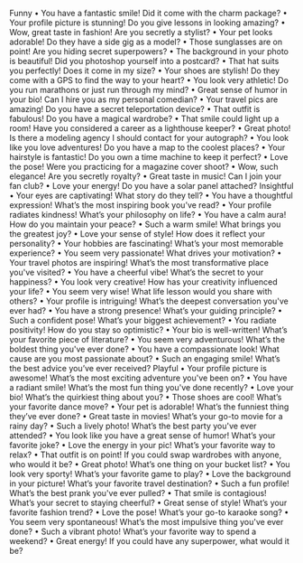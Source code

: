 Funny
•	You have a fantastic smile! Did it come with the charm package?
•	Your profile picture is stunning! Do you give lessons in looking amazing?
•	Wow, great taste in fashion! Are you secretly a stylist?
•	Your pet looks adorable! Do they have a side gig as a model?
•	Those sunglasses are on point! Are you hiding secret superpowers?
•	The background in your photo is beautiful! Did you photoshop yourself into a postcard?
•	That hat suits you perfectly! Does it come in my size?
•	Your shoes are stylish! Do they come with a GPS to find the way to your heart?
•	You look very athletic! Do you run marathons or just run through my mind?
•	Great sense of humor in your bio! Can I hire you as my personal comedian?
•	Your travel pics are amazing! Do you have a secret teleportation device?
•	That outfit is fabulous! Do you have a magical wardrobe?
•	That smile could light up a room! Have you considered a career as a lighthouse keeper?
•	Great photo! Is there a modeling agency I should contact for your autograph?
•	You look like you love adventures! Do you have a map to the coolest places?
•	Your hairstyle is fantastic! Do you own a time machine to keep it perfect?
•	Love the pose! Were you practicing for a magazine cover shoot?
•	Wow, such elegance! Are you secretly royalty?
•	Great taste in music! Can I join your fan club?
•	Love your energy! Do you have a solar panel attached?
Insightful
•	Your eyes are captivating! What story do they tell?
•	You have a thoughtful expression! What’s the most inspiring book you’ve read?
•	Your profile radiates kindness! What’s your philosophy on life?
•	You have a calm aura! How do you maintain your peace?
•	Such a warm smile! What brings you the greatest joy?
•	Love your sense of style! How does it reflect your personality?
•	Your hobbies are fascinating! What’s your most memorable experience?
•	You seem very passionate! What drives your motivation?
•	Your travel photos are inspiring! What’s the most transformative place you've visited?
•	You have a cheerful vibe! What’s the secret to your happiness?
•	You look very creative! How has your creativity influenced your life?
•	You seem very wise! What life lesson would you share with others?
•	Your profile is intriguing! What’s the deepest conversation you've ever had?
•	You have a strong presence! What’s your guiding principle?
•	Such a confident pose! What’s your biggest achievement?
•	You radiate positivity! How do you stay so optimistic?
•	Your bio is well-written! What’s your favorite piece of literature?
•	You seem very adventurous! What’s the boldest thing you've ever done?
•	You have a compassionate look! What cause are you most passionate about?
•	Such an engaging smile! What’s the best advice you’ve ever received?
Playful
•	Your profile picture is awesome! What’s the most exciting adventure you've been on?
•	You have a radiant smile! What’s the most fun thing you've done recently?
•	Love your bio! What’s the quirkiest thing about you?
•	Those shoes are cool! What’s your favorite dance move?
•	Your pet is adorable! What’s the funniest thing they’ve ever done?
•	Great taste in movies! What’s your go-to movie for a rainy day?
•	Such a lively photo! What’s the best party you've ever attended?
•	You look like you have a great sense of humor! What’s your favorite joke?
•	Love the energy in your pic! What’s your favorite way to relax?
•	That outfit is on point! If you could swap wardrobes with anyone, who would it be?
•	Great photo! What’s one thing on your bucket list?
•	You look very sporty! What’s your favorite game to play?
•	Love the background in your picture! What’s your favorite travel destination?
•	Such a fun profile! What’s the best prank you've ever pulled?
•	That smile is contagious! What’s your secret to staying cheerful?
•	Great sense of style! What’s your favorite fashion trend?
•	Love the pose! What’s your go-to karaoke song?
•	You seem very spontaneous! What’s the most impulsive thing you've ever done?
•	Such a vibrant photo! What’s your favorite way to spend a weekend?
•	Great energy! If you could have any superpower, what would it be?
